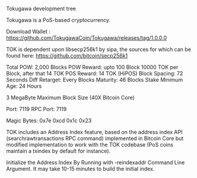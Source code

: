 
Tokugawa development tree 

Tokugawa is a PoS-based cryptocurrency. 

Download Wallet : https://github.com/TokugawaCoin/Tokugawa/releases/tag/1.0.0.0

TOK is dependent upon libsecp256k1 by sipa, the sources for which can be found here:
https://github.com/bitcoin/secp256k1

Total POW: 2,000 Blocks
POW Reward: upto 100 Block 10000 TOK per Block, after that 14 TOK
POS Reward: 14 TOK (HiPOS)
Block Spacing: 72 Seconds
Diff Retarget: Every Blocks
Maturity: 46 Blocks
Stake Minimum Age: 24 Hours

3 MegaByte Maximum Block Size (40X Bitcoin Core)

Port: 7119
RPC Port: 7119

Magic Bytes: 0x7e 0xcd 0x1c 0x23

TOK includes an Address Index feature, based on the address index API (searchrawtransactions RPC command) implemented in Bitcoin Core but modified implementation to work with the TOK codebase (PoS coins maintain a txindex by default for instance).

Initialize the Address Index By Running with -reindexaddr Command Line Argument.  It may take 10-15 minutes to build the initial index.


